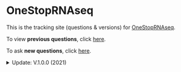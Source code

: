 # OneStopRNAseq

This is the tracking site (questions & versions) for [OneStopRNAseq](https://mccb.umassmed.edu/OneStopRNAseq/).

To view **previous questions**, click [here](https://github.com/hukai916/OneStopRNAseq/issues?q=is%3Aissue+is%3Aclosed).

To ask **new questions**, click [here](https://github.com/hukai916/OneStopRNAseq/issues/new).

<details markdown="1">
<summary>Update: V.1.0.0 (2021)</summary>

1. allow multiple GEO;
2. contrast/sample validator;
3. optimize result display;
4. email relay service changes;
5. update User's Guide;
6. update workflow image;
7. fix "go back" button.
</details>
